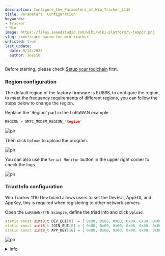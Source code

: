 ```yaml
---
description: Configure_the_Parameters_of_Wio_Tracker_1110 
title: Parameters  Configuration
keywords:
- Tracker
- Wio
image: https://files.seeedstudio.com/wiki/wiki-platform/S-tempor.png
slug: /configure_param_for_wio_tracker
unlisted: true
last_update:
  date: 9/14/2023
  author: Jessie
---
```




Before starting, please check [Setup your toolchain](https://wiki.seeedstudio.com/setup_toolchain_for_wio_tracker) first.

### Region configuration

The default region of the factory firmware is EU868, to configure the region, to meet the frequency requirements of different regions, you can follow the steps below to change the region.



Replace the 'Region' part in the LoRaWAN example.

```cpp
REGION = SMTC_MODEM_REGION_'Region'
```

<p style={{textAlign: 'center'}}><img src="https://files.seeedstudio.com/wiki/SenseCAP/wio_tracker/set-region.png" alt="pir" width={800} height="auto" /></p>

Then click `Upload` to upload the program.

<p style={{textAlign: 'center'}}><img src="https://files.seeedstudio.com/wiki/SenseCAP/wio_tracker/program.png" alt="pir" width={800} height="auto" /></p>

You can also use the `Serial Monitor` button in the upper right corner to check the logs.

<p style={{textAlign: 'center'}}><img src="https://files.seeedstudio.com/wiki/SenseCAP/wio_tracker/port-monitor.png" alt="pir" width={800} height="auto" /></p>




### Triad Info configuration


Wio Tracker 1110 Dev board allows users to set the DevEUI, AppEUI, and AppKey, this is required when registering to other network servers.

Open the `LoRaWAN/TTN Example`, define the triad info and click `Upload`.


```cpp
static const uint8_t DEV_EUI[8]  = { 0x00, 0x00, 0x00, 0x00, 0x00, 0x00, 0x00, 0x00 };
static const uint8_t JOIN_EUI[8] = { 0x00, 0x00, 0x00, 0x00, 0x00, 0x00, 0x00, 0x00 };
static const uint8_t APP_KEY[16] = { 0x00, 0x00, 0x00, 0x00, 0x00, 0x00, 0x00, 0x00, 0x00, 0x00, 0x00, 0x00, 0x00, 0x00, 0x00, 0x00 };
```

<p style={{textAlign: 'center'}}><img src="https://files.seeedstudio.com/wiki/SenseCAP/wio_tracker/change-3-codes.png" alt="pir" width={800} height="auto" /></p>


<details>
<summary>Info</summary>

Or you can just get the triad information generated by the network server, then fill into the `Constants` part and run it on your board.

example: from TTS.

<p style={{textAlign: 'center'}}><img src="https://files.seeedstudio.com/wiki/SenseCAP/Wio-WM1110%20Dev%20Kit/register_device3.png" alt="pir" width={800} height="auto" /></p>

</details>